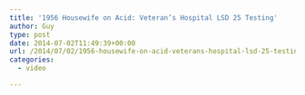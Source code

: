 ```yaml
---
title: '1956 Housewife on Acid: Veteran’s Hospital LSD 25 Testing'
author: Guy
type: post
date: 2014-07-02T11:49:39+00:00
url: /2014/07/02/1956-housewife-on-acid-veterans-hospital-lsd-25-testing/
categories:
  - video

---
```

